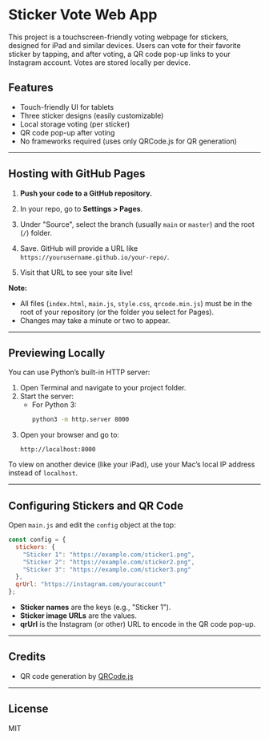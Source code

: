 # Sticker Vote Web App

This project is a touchscreen-friendly voting webpage for stickers, designed for iPad and similar devices. Users can vote for their favorite sticker by tapping, and after voting, a QR code pop-up links to your Instagram account. Votes are stored locally per device.

## Features
- Touch-friendly UI for tablets
- Three sticker designs (easily customizable)
- Local storage voting (per sticker)
- QR code pop-up after voting
- No frameworks required (uses only QRCode.js for QR generation)

---

## Hosting with GitHub Pages

1. **Push your code to a GitHub repository.**

2. In your repo, go to **Settings > Pages**.

3. Under "Source", select the branch (usually `main` or `master`) and the root (`/`) folder.

4. Save. GitHub will provide a URL like `https://yourusername.github.io/your-repo/`.

5. Visit that URL to see your site live!

**Note:**
- All files (`index.html`, `main.js`, `style.css`, `qrcode.min.js`) must be in the root of your repository (or the folder you select for Pages).
- Changes may take a minute or two to appear.

---

## Previewing Locally

You can use Python’s built-in HTTP server:

1. Open Terminal and navigate to your project folder.
2. Start the server:
   - For Python 3:
     ```sh
     python3 -m http.server 8000
     ```
3. Open your browser and go to:
   ```
   http://localhost:8000
   ```

To view on another device (like your iPad), use your Mac’s local IP address instead of `localhost`.

---

## Configuring Stickers and QR Code

Open `main.js` and edit the `config` object at the top:

```js
const config = {
  stickers: {
    "Sticker 1": "https://example.com/sticker1.png",
    "Sticker 2": "https://example.com/sticker2.png",
    "Sticker 3": "https://example.com/sticker3.png"
  },
  qrUrl: "https://instagram.com/youraccount"
};
```

- **Sticker names** are the keys (e.g., "Sticker 1").
- **Sticker image URLs** are the values.
- **qrUrl** is the Instagram (or other) URL to encode in the QR code pop-up.

---

## Credits
- QR code generation by [QRCode.js](https://github.com/davidshimjs/qrcodejs)

---

## License
MIT
